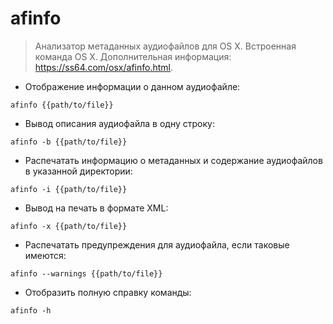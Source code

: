 # afinfo

> Анализатор метаданных аудиофайлов для OS X.
> Встроенная команда OS X.
> Дополнительная информация: <https://ss64.com/osx/afinfo.html>.

- Отображение информации о данном аудиофайле:

`afinfo {{path/to/file}}`

- Вывод описания аудиофайла в одну строку:

`afinfo -b {{path/to/file}}`

- Распечатать информацию о метаданных и содержание аудиофайлов в указанной директории:

`afinfo -i {{path/to/file}}`

- Вывод на печать в формате XML:

`afinfo -x {{path/to/file}}`

- Распечатать предупреждения для аудиофайла, если таковые имеются:

`afinfo --warnings {{path/to/file}}`

- Отобразить полную справку команды:

`afinfo -h`
